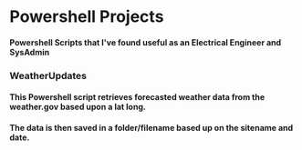 # Powershell Projects
#### Powershell Scripts that I've found useful as an Electrical Engineer and SysAdmin

### WeatherUpdates
#### This Powershell script retrieves forecasted weather data from the weather.gov based upon a lat long. 
#### The data is then saved in a folder/filename based up on the sitename and date.

